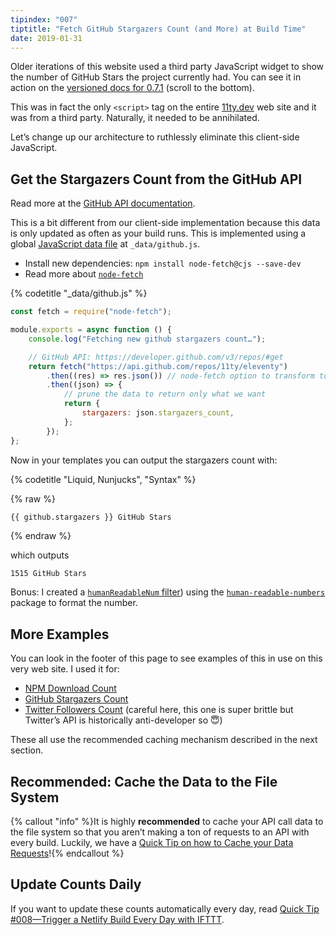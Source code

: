 ```yaml
---
tipindex: "007"
tiptitle: "Fetch GitHub Stargazers Count (and More) at Build Time"
date: 2019-01-31
---
```


Older iterations of this website used a third party JavaScript widget to show the number of GitHub Stars the project currently had. You can see it in action on the [versioned docs for 0.7.1](https://v0-7-1.11ty.dev/docs/) (scroll to the bottom).

This was in fact the only `<script>` tag on the entire [11ty.dev](https://www.11ty.dev/) web site and it was from a third party. Naturally, it needed to be annihilated.

Let’s change up our architecture to ruthlessly eliminate this client-side JavaScript.

## Get the Stargazers Count from the GitHub API

Read more at the [GitHub API documentation](https://developer.github.com/v3/repos/#get).

This is a bit different from our client-side implementation because this data is only updated as often as your build runs. This is implemented using a global [JavaScript data file](/docs/data-js/) at `_data/github.js`.

- Install new dependencies: `npm install node-fetch@cjs --save-dev`
- Read more about [`node-fetch`](https://www.npmjs.com/package/node-fetch)

{% codetitle "_data/github.js" %}

```js
const fetch = require("node-fetch");

module.exports = async function () {
	console.log("Fetching new github stargazers count…");

	// GitHub API: https://developer.github.com/v3/repos/#get
	return fetch("https://api.github.com/repos/11ty/eleventy")
		.then((res) => res.json()) // node-fetch option to transform to json
		.then((json) => {
			// prune the data to return only what we want
			return {
				stargazers: json.stargazers_count,
			};
		});
};
```

Now in your templates you can output the stargazers count with:

{% codetitle "Liquid, Nunjucks", "Syntax" %}

{% raw %}

```html
{{ github.stargazers }} GitHub Stars
```

{% endraw %}

which outputs

```
1515 GitHub Stars
```

Bonus: I created a [`humanReadableNum` filter](https://github.com/11ty/11ty-website/blob/ac3579909078f860f4af1185c8f7353d56833c22/.eleventy.js#L82)) using the [`human-readable-numbers`](https://www.npmjs.com/package/human-readable-numbers) package to format the number.

## More Examples

You can look in the footer of this page to see examples of this in use on this very web site. I used it for:

- [NPM Download Count](https://github.com/11ty/11ty-website/blob/ac3579909078f860f4af1185c8f7353d56833c22/_data/npm.js)
- [GitHub Stargazers Count](https://github.com/11ty/11ty-website/blob/ac3579909078f860f4af1185c8f7353d56833c22/_data/github.js)
- [Twitter Followers Count](https://github.com/11ty/11ty-website/blob/ac3579909078f860f4af1185c8f7353d56833c22/_data/twitter.js) (careful here, this one is super brittle but Twitter’s API is historically anti-developer so 😇)

These all use the recommended caching mechanism described in the next section.

## Recommended: Cache the Data to the File System

{% callout "info" %}It is highly <strong>recommended</strong> to cache your API call data to the file system so that you aren’t making a ton of requests to an API with every build. Luckily, we have a <a href="/docs/quicktips/cache-api-requests/">Quick Tip on how to Cache your Data Requests</a>!{% endcallout %}

## Update Counts Daily

If you want to update these counts automatically every day, read [Quick Tip #008—Trigger a Netlify Build Every Day with IFTTT](/docs/quicktips/netlify-ifttt/).
